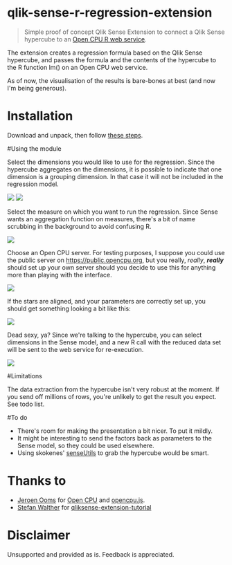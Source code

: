 # qlik-sense-r-regression-extension

> Simple proof of concept Qlik Sense Extension to connect a Qlik Sense hypercube to an [Open CPU R web service](https://www.opencpu.org/).

The extension creates a regression formula based on the Qlik Sense hypercube, and passes the formula and the contents of the hypercube to the R function lm() on an Open CPU web service.

As of now, the visualisation of the results is bare-bones at best (and now I'm being generous).

# Installation

Download and unpack, then follow [these steps](http://help.qlik.com/sense/2.0/en-US/developer/#../Subsystems/Extensions/Content/Howtos/deploy-extensions.htm%3FTocPath%3DBuilding%2520visualization%2520extensions%7CWorking%2520with%2520visualization%2520extensions%7C_____9).

#Using the module

Select the dimensions you would like to use for the regression. Since the hypercube aggregates on the dimensions, it is possible to indicate that one dimension is a grouping dimension. In that case it will not be included in the regression model.

![](screens/dimensions.PNG)
![](screens/group_by.PNG)

Select the measure on which you want to run the regression. Since Sense wants an aggregation function on measures, there's a bit of name scrubbing in the background to avoid confusing R.

![](screens/measures.PNG)

Choose an Open CPU server. For testing purposes, I suppose you could use the public server on https://public.opencpu.org, but you really, <i>really</i>, <b><i>really</i></b> should set up your own server should you decide to use this for anything more than playing with the interface.

![](screens/opencpu_url.PNG)

If the stars are aligned, and your parameters are correctly set up, you should get something looking a bit like this:

![](screens/result.PNG)

Dead sexy, ya? Since we're talking to the hypercube, you can select dimensions in the Sense model, and a new R call with the reduced data set will be sent to the web service for re-execution. 

![](screens/result_with_selection.PNG)

#Limitations

The data extraction from the hypercube isn't very robust at the moment. If you send off millions of rows, you're unlikely to get the result you expect. See todo list.


#To do

* There's room for making the presentation a bit nicer. To put it mildly.
* It might be interesting to send the factors back as parameters to the Sense model, so they could be used elsewhere.
* Using skokenes' [senseUtils](https://github.com/skokenes/senseUtils) to grab the hypercube would be smart.

# Thanks to

* [Jeroen Ooms](https://github.com/jeroenooms) for [Open CPU](https://www.opencpu.org/) and [opencpu.js](https://github.com/jeroenooms/opencpu.js).
* [Stefan Walther](https://github.com/stefanwalther) for [qliksense-extension-tutorial](https://github.com/stefanwalther/qliksense-extension-tutorial)

# Disclaimer

Unsupported and provided as is. Feedback is appreciated.